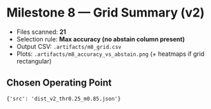 # Milestone 8 — Grid Summary (v2)

- Files scanned: **21**
- Selection rule: **Max accuracy (no abstain column present)**
- Output CSV: `.artifacts/m8_grid.csv`
- Plots: `.artifacts/m8_accuracy_vs_abstain.png` (+ heatmaps if grid rectangular)

## Chosen Operating Point
```
{'src': 'dist_v2_thr0.25_m0.85.json'}
```